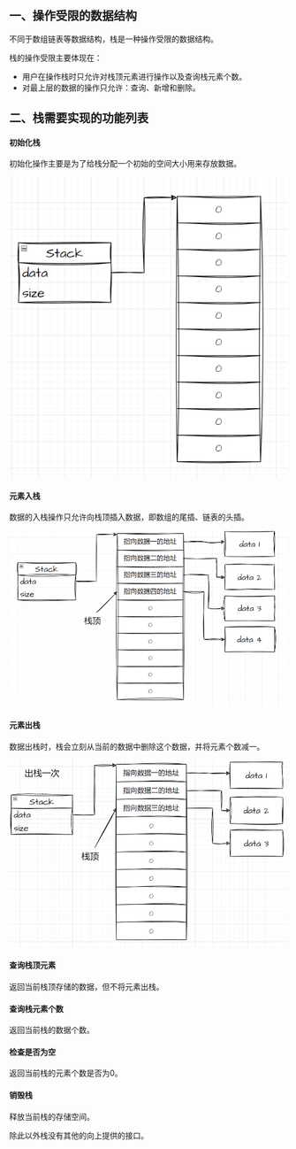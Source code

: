 ## 一、操作受限的数据结构

不同于数组链表等数据结构，栈是一种操作受限的数据结构。

栈的操作受限主要体现在：

- 用户在操作栈时只允许对栈顶元素进行操作以及查询栈元素个数。
- 对最上层的数据的操作只允许：查询、新增和删除。

## 二、栈需要实现的功能列表

#### 初始化栈

初始化操作主要是为了给栈分配一个初始的空间大小用来存放数据。

![image-20240204143232480](./assets/image-20240204143232480.png)

#### 元素入栈

数据的入栈操作只允许向栈顶插入数据，即数组的尾插、链表的头插。

![image-20240204143638884](./assets/image-20240204143638884.png)

#### 元素出栈

数据出栈时，栈会立刻从当前的数据中删除这个数据，并将元素个数减一。

![image-20240204143739030](./assets/image-20240204143739030.png)

#### 查询栈顶元素

返回当前栈顶存储的数据，但不将元素出栈。

#### 查询栈元素个数

返回当前栈的数据个数。

#### 检查是否为空

返回当前栈的元素个数是否为0。

#### 销毁栈

释放当前栈的存储空间。

除此以外栈没有其他的向上提供的接口。